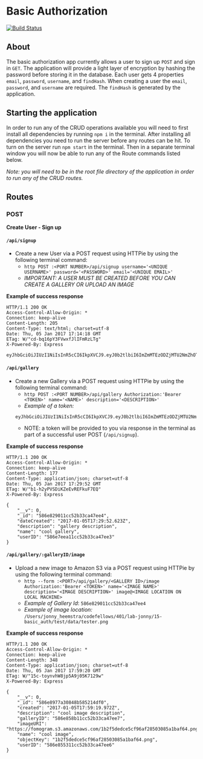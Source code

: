 # Basic Authorization
[![Build Status](https://travis-ci.org/jonathanheemstra/15-basic_auth.svg?branch=master)](https://travis-ci.org/jonathanheemstra/15-basic_auth)

## About
The basic authorization app currently allows a user to sign up `POST` and sign in `GET`. The application will provide a light layer of encryption by hashing the password before storing it in the database. Each user gets 4 properties `email`, `password`, `username`, and `findHash`. When creating a user the `email`, `password`, and `username` are required. The `findHash` is generated by the application.

## Starting the application
In order to run any of the CRUD operations available you will need to first install all dependencies by running `npm i` in the terminal. After installing all dependencies you need to run the server before any routes can be hit. To turn on the server run `npm start` in the terminal. Then in a separate terminal window you will now be able to run any of the Route commands listed below.

_Note: you will need to be in the root file directory of the application in order to run any of the CRUD routes._

## Routes
### POST
**Create User - Sign up**
#### `/api/signup`
* Create a new User via a POST request using HTTPie by using the following terminal command:
  * `http POST :<PORT NUMBER>/api/signup username='<UNIQUE USERNAME>' password='<PASSWORD>' email='<UNIQUE EMAIL>'`
  * _IMPORTANT: A USER MUST BE CREATED BEFORE YOU CAN CREATE A GALLERY OR UPLOAD AN IMAGE_

**Example of success response**

  ```
  HTTP/1.1 200 OK
  Access-Control-Allow-Origin: *
  Connection: keep-alive
  Content-Length: 205
  Content-Type: text/html; charset=utf-8
  Date: Thu, 05 Jan 2017 17:14:18 GMT
  ETag: W/"cd-bq16pY3FVwxfJlIFmRzLTg"
  X-Powered-By: Express

  eyJhbGciOiJIUzI1NiIsInR5cCI6IkpXVCJ9.eyJ0b2tlbiI6ImZmMTEzODZjMTU2NmZhOTk5YmU1NTdlMDAyNDA0ZmQ0ZjgwZmE3ZjM0YzhkZjU4MTI0MzYzZDAzMDY0NWRmMDMiLCJpYXQiOjE0ODM2MzY0NTh9.ghli8t_5JmlL4AvmgJRRdkxaStPSPXGschEjcJEmlXU
  ```

#### `/api/gallery`
* Create a new Gallery via a POST request using HTTPie by using the following terminal command:
  * `http POST :<PORT NUMBER>/api/gallery Authorization:'Bearer <TOKEN>' name='<NAME>' description='<DESCRIPTION>'`
  * _Example of a token:_
  ```
  eyJhbGciOiJIUzI1NiIsInR5cCI6IkpXVCJ9.eyJ0b2tlbiI6ImZmMTEzODZjMTU2NmZhOTk5YmU1NTdlMDAyNDA0ZmQ0ZjgwZmE3ZjM0YzhkZjU4MTI0MzYzZDAzMDY0NWRmMDMiLCJpYXQiOjE0ODM2MzY0NTh9.ghli8t_5JmlL4AvmgJRRdkxaStPSPXGschEjcJEmlXU
  ```
  * NOTE: a token will be provided to you via response in the terminal as part of a successful user POST (`/api/signup`).

**Example of success response**

  ```
  HTTP/1.1 200 OK
  Access-Control-Allow-Origin: *
  Connection: keep-alive
  Content-Length: 177
  Content-Type: application/json; charset=utf-8
  Date: Thu, 05 Jan 2017 17:29:52 GMT
  ETag: W/"b1-h2yPVSDiKZeEvREFkuF7EQ"
  X-Powered-By: Express

  {
      "__v": 0,
      "_id": "586e829011cc52b33ca47ee4",
      "dateCreated": "2017-01-05T17:29:52.623Z",
      "description": "gallery description",
      "name": "cool gallery",
      "userID": "586e7eea11cc52b33ca47ee3"
  }
  ```

#### `/api/gallery/:galleryID/image`
* Upload a new image to Amazon S3 via a POST request using HTTPie by using the following terminal command:
  * `http --form :<PORT>/api/gallery/<GALLERY ID>/image Authorization:'Bearer <TOKEN>' name='<IMAGE NAME>' description='<IMAGE DESCRIPTION>' image@<IMAGE LOCATION ON LOCAL MACHINE>`
  * _Example of Gallery Id_: `586e829011cc52b33ca47ee4`
  * _Example of image location:_ `/Users/jonny_heemstra/codefellows/401/lab-jonny/15-basic_auth/test/data/tester.png`


**Example of success response**

  ```
  HTTP/1.1 200 OK
  Access-Control-Allow-Origin: *
  Connection: keep-alive
  Content-Length: 348
  Content-Type: application/json; charset=utf-8
  Date: Thu, 05 Jan 2017 17:59:20 GMT
  ETag: W/"15c-toynvhW8jp5A9j05K7129w"
  X-Powered-By: Express

  {
      "__v": 0,
      "_id": "586e8977a30848b585214df0",
      "created": "2017-01-05T17:59:19.972Z",
      "description": "cool image description",
      "galleryID": "586e858b11cc52b33ca47ee7",
      "imageURI": "https://fomogram.s3.amazonaws.com/1b2f5dedce5cf96af28503085a1baf64.png",
      "name": "cool image",
      "objectKey": "1b2f5dedce5cf96af28503085a1baf64.png",
      "userID": "586e855311cc52b33ca47ee6"
  }
  ```
